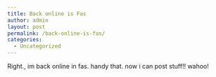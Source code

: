 ```yaml
---
title: Back online is Fas
author: admin
layout: post
permalink: /back-online-is-fas/
categories:
  - Uncategorized
---
```

Right., im back online in fas. handy that. now i can post stuff!! wahoo!